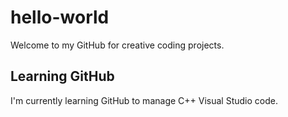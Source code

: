 # hello-world
Welcome to my GitHub for creative coding projects. 
## Learning GitHub
I'm currently learning GitHub to manage C++ Visual Studio code.
